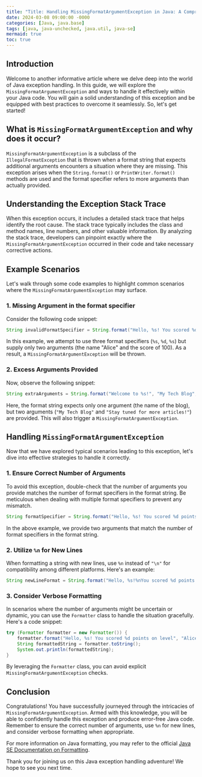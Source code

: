 ```yaml
---
title: "Title: Handling MissingFormatArgumentException in Java: A Comprehensive Guide"
date: 2024-03-08 09:00:00 -0000
categories: [Java, java.base]
tags: [java, java-unchecked, java.util, java-se]
mermaid: true
toc: true
---
```



## Introduction

Welcome to another informative article where we delve deep into the world of Java exception handling. In this guide, we will explore the `MissingFormatArgumentException` and ways to handle it effectively within your Java code. You will gain a solid understanding of this exception and be equipped with best practices to overcome it seamlessly. So, let's get started!

## What is `MissingFormatArgumentException` and why does it occur?

`MissingFormatArgumentException` is a subclass of the `IllegalFormatException` that is thrown when a format string that expects additional arguments encounters a situation where they are missing. This exception arises when the `String.format()` or `PrintWriter.format()` methods are used and the format specifier refers to more arguments than actually provided.

## Understanding the Exception Stack Trace

When this exception occurs, it includes a detailed stack trace that helps identify the root cause. The stack trace typically includes the class and method names, line numbers, and other valuable information. By analyzing the stack trace, developers can pinpoint exactly where the `MissingFormatArgumentException` occurred in their code and take necessary corrective actions.

## Example Scenarios

Let's walk through some code examples to highlight common scenarios where the `MissingFormatArgumentException` may surface.

### 1. Missing Argument in the format specifier

Consider the following code snippet:

```java
String invalidFormatSpecifier = String.format("Hello, %s! You scored %d points on level %s.", "Alice", 100);
```

In this example, we attempt to use three format specifiers (`%s`, `%d`, `%s`) but supply only two arguments (the name "Alice" and the score of 100). As a result, a `MissingFormatArgumentException` will be thrown.

### 2. Excess Arguments Provided

Now, observe the following snippet:

```java
String extraArguments = String.format("Welcome to %s!", "My Tech Blog", "Stay tuned for more articles!");
```

Here, the format string expects only one argument (the name of the blog), but two arguments (`"My Tech Blog"` and `"Stay tuned for more articles!"`) are provided. This will also trigger a `MissingFormatArgumentException`.

## Handling `MissingFormatArgumentException`

Now that we have explored typical scenarios leading to this exception, let's dive into effective strategies to handle it correctly.

### 1. Ensure Correct Number of Arguments 

To avoid this exception, double-check that the number of arguments you provide matches the number of format specifiers in the format string. Be meticulous when dealing with multiple format specifiers to prevent any mismatch.

```java
String formatSpecifier = String.format("Hello, %s! You scored %d points.", "Alice", 100);
```

In the above example, we provide two arguments that match the number of format specifiers in the format string.

### 2. Utilize `%n` for New Lines

When formatting a string with new lines, use `%n` instead of `"\n"` for compatibility among different platforms. Here's an example:

```java
String newLineFormat = String.format("Hello, %s!%nYou scored %d points.", "Alice", 100);
```

### 3. Consider Verbose Formatting

In scenarios where the number of arguments might be uncertain or dynamic, you can use the `Formatter` class to handle the situation gracefully. Here's a code snippet:

```java
try (Formatter formatter = new Formatter()) {
    formatter.format("Hello, %s! You scored %d points on level", "Alice", 100);
    String formattedString = formatter.toString();
    System.out.println(formattedString);
}
```

By leveraging the `Formatter` class, you can avoid explicit `MissingFormatArgumentException` checks.

## Conclusion

Congratulations! You have successfully journeyed through the intricacies of `MissingFormatArgumentException`. Armed with this knowledge, you will be able to confidently handle this exception and produce error-free Java code. Remember to ensure the correct number of arguments, use `%n` for new lines, and consider verbose formatting when appropriate.

For more information on Java formatting, you may refer to the official [Java SE Documentation on Formatting](https://docs.oracle.com/en/java/javase/17/docs/api/java.base/java/util/Formatter.html).

Thank you for joining us on this Java exception handling adventure! We hope to see you next time.
